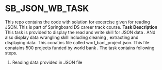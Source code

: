 # SB_JSON_WB_TASK
This repo contains the code with solution for excercise given for reading JSON. This is part of Springboard DS career track course.
<b>Task Description </b>
This task is provided to display the read and write skill for JSON data . ANd also display data wrangling skill including cleaning , extracting and displaying data. 
This conatins file called worl_banl_project.json. This file conatains 500 projects funded by world bank .
The task contains following steps.
1. Reading data provided in JSON file 

